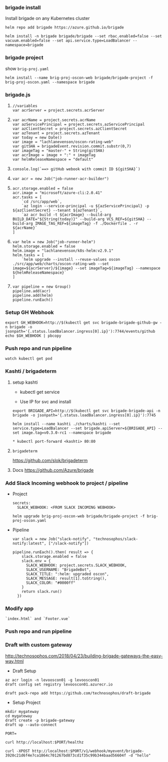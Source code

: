 ### brigade install

Install brigade on any Kubernetes cluster

```
helm repo add brigade https://azure.github.io/brigade
    
helm install -n brigade brigade/brigade --set rbac.enabled=false --set vacuum.enabled=false --set api.service.type=LoadBalancer --namespace=brigade
```

### brigade project

show `brig-proj.yaml`

```helm install --name brig-proj-oscon-web brigade/brigade-project -f brig-proj-oscon.yaml --namespace brigade```

### brigade.js

1. 
    ```
    //variables
    var acrServer = project.secrets.acrServer
    ```
2. 
    ```
    var acrName = project.secrets.acrName
    var azServicePrincipal = project.secrets.azServicePrincipal
    var azClientSecret = project.secrets.azClientSecret
    var azTenant = project.secrets.azTenant
    var today = new Date()
    var image = "lachlanevenson/oscon-rating-web"
    var gitSHA = brigadeEvent.revision.commit.substr(0,7)
    var imageTag = "master-" + String(gitSHA)
    var acrImage = image + ":" + imageTag
    var helmReleaseNamespace = "default"
    ```
3. 
    ```
    console.log(`==> gitHub webook with commit ID ${gitSHA}`)
    ```
4. 
    ```
    var acr = new Job("job-runner-acr-builder")
    ```
5. 
    ```
    acr.storage.enabled = false
    acr.image = "microsoft/azure-cli:2.0.41"
    acr.tasks = [
        `cd /src/app/web`,
        `az login --service-principal -u ${azServicePrincipal} -p ${azClientSecret} --tenant ${azTenant}`,
        `az acr build -t ${acrImage} --build-arg BUILD_DATE="${String(today)}" --build-arg VCS_REF=${gitSHA} --build-arg IMAGE_TAG_REF=${imageTag} -f ./Dockerfile . -r ${acrName}`
    ]
    ```
6. 
    ```
    var helm = new Job("job-runner-helm")
    helm.storage.enabled = false
    helm.image = "lachlanevenson/k8s-helm:v2.9.1"
    helm.tasks = [
        `helm upgrade --install --reuse-values oscon ./src/app/web/charts/oscon-rating-web --set image=${acrServer}/${image} --set imageTag=${imageTag} --namespace ${helmReleaseNamespace}`
    ]
    ```
7. 
    ```
    var pipeline = new Group()
    pipeline.add(acr)
    pipeline.add(helm)
    pipeline.runEach()
    ```

### Setup GH Webhook

```
export GH_WEBHOOK=http://$(kubectl get svc brigade-brigade-github-gw -n brigade -o jsonpath='{.status.loadBalancer.ingress[0].ip}'):7744/events/github
echo $GH_WEBHOOK | pbcopy
```

### Push repo and run pipeline

```watch kubectl get pod```

### Kashti / brigadeterm

1. setup kashti

    * kubectl get service 
    
    * Use IP for svc and install

    ```
    export BRIGADE_API=http://$(kubectl get svc brigade-brigade-api -n brigade -o jsonpath='{.status.loadBalancer.ingress[0].ip}'):7745

    helm install --name kashti ./charts/kashti --set service.type=LoadBalancer --set brigade.apiServer=${BRIGADE_API} --set image.tag=v0.3.0-rc1 --namespace brigade

    * kubectl port-forward <kashti> 80:80
    ```

2. `brigadeterm`

    https://github.com/slok/brigadeterm 
    
3. Docs https://github.com/Azure/brigade 

### Add Slack Incoming webhook to project / pipeline
    
* Project
    
    ```
    secrets:
      SLACK_WEBHOOK: <FROM SLACK INCOMING WEBHOOK>
    ```

    ```helm upgrade brig-proj-oscon-web brigade/brigade-project -f brig-proj-oscon.yaml```

* Pipeline 
    
    ```
    var slack = new Job("slack-notify", "technosophos/slack-notify:latest", ["/slack-notify"])

    pipeline.runEach().then( result => {
        slack.storage.enabled = false
        slack.env = {
          SLACK_WEBHOOK: project.secrets.SLACK_WEBHOOK,
          SLACK_USERNAME: "BrigadeBot",
          SLACK_TITLE: ":helm: upgraded oscon",
          SLACK_MESSAGE: result[1].toString(),
          SLACK_COLOR: "#0000ff"
        }
        return slack.run()
      })
    ```

### Modify app 
    
    `index.html` and `Footer.vue`

### Push repo and run pipeline

### Draft with custom gateway

http://technosophos.com/2018/04/23/building-brigade-gateways-the-easy-way.html

* Draft Setup
```
az acr login -n levooscon01 -g levooscon01
draft config set registry levooscon01.azurecr.io

draft pack-repo add https://github.com/technosophos/draft-brigade
```

* Setup Project

```
mkdir mygateway
cd mygateway
draft create -p brigade-gateway
draft up --auto-connect

PORT=

curl http://localhost:$PORT/healthz

curl -XPOST http://localhost:$PORT/v1/webhook/myevent/brigade-3920c21d6f4e7ca1864c701267bd873cd1f35c99b344baad56604f -d "hello"
```


